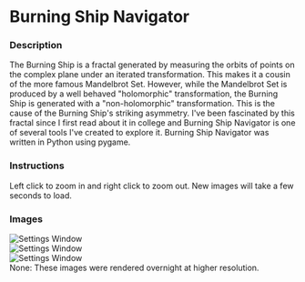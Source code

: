 # Burning Ship Navigator
### Description  
The Burning Ship is a fractal generated by measuring the orbits of points on the complex plane under an iterated transformation. This makes it a cousin of the more famous Mandelbrot Set. However, while the Mandelbrot Set is produced by a well behaved "holomorphic" transformation, the Burning Ship is generated with a "non-holomorphic" transformation. This is the cause of the Burning Ship's striking asymmetry. I've been fascinated by this fractal since I first read about it in college and Burning Ship Navigator is one of several tools I've created to explore it. Burning Ship Navigator was written in Python using pygame.
### Instructions
Left click to zoom in and right click to zoom out. New images will take a few seconds to load.  
### Images
![Settings Window](https://drive.google.com/uc?export=view&id=1EJ8BZBLsM2upv5z71wQ6SlWFcEgRrlsP)  
![Settings Window](https://drive.google.com/uc?export=view&id=1cdxiyDcGYUrtx0jI2tMVVs6wCTwbXBT-)  
![Settings Window](https://drive.google.com/uc?export=view&id=15fpvDGNncZEzff13qBqAHdHcuSiIjoaX)  
None: These images were rendered overnight at higher resolution.
